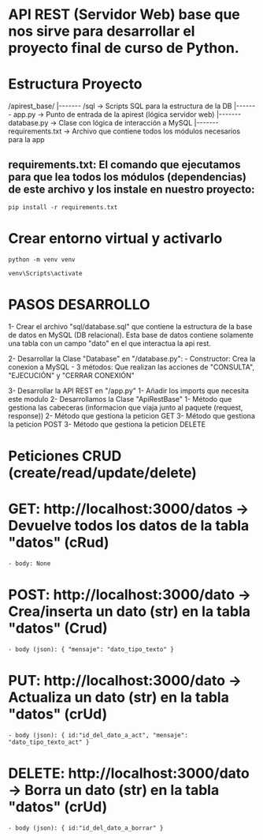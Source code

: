 # API REST (Servidor Web) base que nos sirve para desarrollar el proyecto final de curso de Python.

# Estructura Proyecto
/apirest_base/
    |------- /sql             ->  Scripts SQL para la estructura de la DB
    |------- app.py           ->  Punto de entrada de la apirest (lógica servidor web)
    |------- database.py      ->  Clase con lógica de interacción a MySQL
    |------- requirements.txt ->  Archivo que contiene todos los módulos necesarios para la app

## requirements.txt: El comando que ejecutamos para que lea todos los módulos (dependencias) de este archivo y los instale en nuestro proyecto:
```
pip install -r requirements.txt
```

# Crear entorno virtual y activarlo
```
python -m venv venv
```
```
venv\Scripts\activate
```

# PASOS DESARROLLO
1- Crear el archivo "sql/database.sql" que contiene la estructura de la base de datos en MySQL (DB relacional). Esta base de datos contiene solamente una tabla con un campo "dato" en el que interactua la api rest.

2- Desarrollar la Clase "Database" en "/database.py":
    - Constructor: Crea la conexion a MySQL
    - 3 métodos: Que realizan las acciones de "CONSULTA", "EJECUCIÓN" y "CERRAR CONEXIÓN"

3- Desarrollar la API REST en "/app.py" 
    1- Añadir los imports que necesita este modulo
    2- Desarrollamos la Clase "ApiRestBase"
        1- Método que gestiona las cabeceras (informacion que viaja junto al paquete (request, response))
        2- Método que gestiona la peticion GET
        3- Método que gestiona la peticion POST
        3- Método que gestiona la peticion DELETE


# Peticiones CRUD (create/read/update/delete)
# GET: http://localhost:3000/datos -> Devuelve todos los datos de la tabla "datos" (cRud)
    - body: None

# POST: http://localhost:3000/dato -> Crea/inserta un dato (str) en la tabla "datos" (Crud)
    - body (json): { "mensaje": "dato_tipo_texto" } 

# PUT: http://localhost:3000/dato -> Actualiza un dato (str) en la tabla "datos" (crUd)
    - body (json): { id:"id_del_dato_a_act", "mensaje": "dato_tipo_texto_act" }

# DELETE: http://localhost:3000/dato -> Borra un dato (str) en la tabla "datos" (crUd)
    - body (json): { id:"id_del_dato_a_borrar" } 